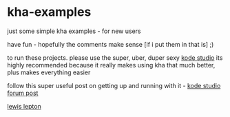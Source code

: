 # kha-examples
just some simple kha examples - for new users

have fun - hopefully the comments make sense [if i put them in that is] ;)

to run these projects. please use the super, uber, duper sexy [kode studio](https://github.com/KTXSoftware/KodeStudio/releases)
its highly recommended because it really makes using kha that much better, plus makes everything easier

follow this super useful post on getting up and running with it - [kode studio forum post](http://kode.tech/kode-studio-16-1/)

[lewis lepton](http://lewislepton.com)